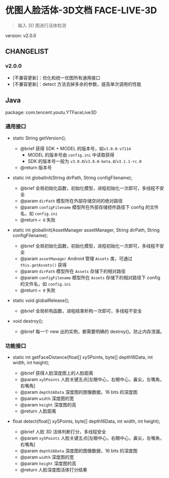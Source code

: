 # 优图人脸活体-3D文档 FACE-LIVE-3D

> 输入 3D 图进行活体检测

version: v2.0.0

## CHANGELIST

### v2.0.0

- [不兼容更新]：优化和统一优图所有通用接口
- [不兼容更新]：detect 方法去掉多余的参数，提高单次调用的性能

## Java

package: com.tencent.youtu.YTFaceLive3D

### 通用接口

- static String getVersion();
    - @brief 获得 SDK + MODEL 的版本号，如`v3.0.0-v7114`
        - MODEL 的版本号由 `config.ini` 中读取获得
        - SDK 的版本号一般为 `v3.0.0`/`v3.0.0-beta.0`/`v3.1.1-rc.0`
    - @return 版本号

- static int globalInit(String dirPath, String configFilename);
    - @brief 全局初始化函数，初始化模型，进程初始化一次即可，多线程不安全
    - @param `dirPath` 模型所在外部存储空间的绝对路径
    - @param `configFilename` 模型所在外部存储控件路径下 config 的文件名，如 `config.ini`
    - @return `< 0` 失败

- static int globalInit(AssetManager assetManager, String dirPath, String configFilename);
    - @brief 全局初始化函数，初始化模型，进程初始化一次即可，多线程不安全
    - @param `assetManager` Android 管理 `Assets` 类，可通过 `this.getAssets()` 获得
    - @param `dirPath` 模型所在 `Assets` 存储下的相对路径
    - @param `configFilename` 模型所在 `Assets` 存储下的相对路径下 config 的文件名，如 `config.ini`
    - @return `< 0` 失败

- static void globalRelease();
    - @brief 全局析构函数，进程结束析构一次即可，多线程不安全

- void destroy();
    - @brief 每一个 new 出的实例，都需要明确的 destroy()。防止内存泄漏。

### 功能接口

- static int getFaceDistance(float[] xy5Points, byte[] depth16Data, int width, int height);
    - @brief 获得人脸深度图上的人脸距离
    - @param `xy5Points` 人脸关键五点[左眼中心，右眼中心，鼻尖，左嘴角，右嘴角]
    - @param `depth16Data` 深度图的图像数据，16 bits 的深度图
    - @param `width` 深度图的宽
    - @param `height` 深度图的高
    - @return 人脸距离

- float detect(float[] xy5Points, byte[] depth16Data, int width, int height);
    - @brief 人脸 3D 活体判断打分，多线程安全
    - @param `xy5Points` 人脸关键五点[左眼中心，右眼中心，鼻尖，左嘴角，右嘴角]
    - @param `depth16Data` 深度图的图像数据，16 bits 的深度图
    - @param `width` 深度图的宽
    - @param `height` 深度图的高
    - @return 人脸深度图活体打分结果
